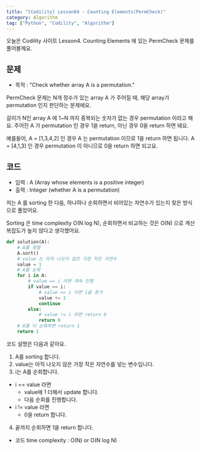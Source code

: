 ```yaml
---
title: "[Codility] Lesson04 - Counting Elements(PermCheck)"
category: Algorithm
tag: ["Python", "Codility", "Algorithm"]
---
```

오늘은 Codility 사이트 Lesson4. Counting Elements 에 있는 PermCheck 문제를 풀어볼께요.

## 문제

 - 목적 : "Check whether array A is a permutation."

PermCheck 문제는 N개 정수가 있는 array A 가 주어질 때, 해당 array가 permutation 인지 판단하는 문제에요.

길이가 N인 array A 에 1~N 까지 중복되는 숫자가 없는 경우 permutation 이라고 해요. 주어진 A 가 permutation 인 경우 1을 return, 아닌 경우 0을 return 하면 돼요.

예를들어, A = [1,3,4,2] 인 경우 A 는 permutation 이므로 1을 return 하면 됩니다. A = [4,1,3] 인 경우 permutation 이 아니므로 0을 return 하면 되고요.

## 코드

 - 입력 : A (Array whose elements is a positive integer)
 - 출력 : Integer (whether A is a permutation)

저는 A 를 sorting 한 다음, 하나하나 순회하면서 비어있는 자연수가 있는지 찾은 방식으로 풀었어요.

Sorting 은 time complexity O(N log N), 순회하면서 비교하는 것은 O(N) 으로 계산 복잡도가 높지 않다고 생각했어요.

```python
def solution(A):
    # A를 정렬
    A.sort()
    # value 는 아직 나오지 않은 가장 작은 자연수
    value = 1
    # A를 순회
    for i in A:
        # value == i 라면 계속 진행
        if value == i:
            # value == i 이면 1을 증가
            value += 1
            continue
        else:
            # value != i 라면 return 0
            return 0
    # A를 다 순회하면 return 1
    return 1
```

코드 설명은 다음과 같아요.

 1. A를 sorting 합니다.
 2. value는 아직 나오지 않은 가장 작은 자연수를 넣는 변수입니다.
 3. i는 A를 순회합니다.
   - i  == value 라면
       + value에 1 더해서 update 합니다.
       + 다음 순회를 진행합니다.
   - i != value 라면
       + 0을 return 합니다.
 4. 끝까지 순회하면 1을 return 합니다.


 - 코드 time complexity : O(N) or O(N log N)
